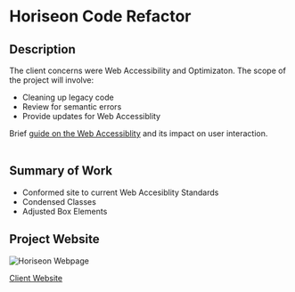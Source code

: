 # Horiseon Code Refactor

## Description
The client concerns were Web Accessibility and Optimizaton. The scope of the project will involve: 
- Cleaning up legacy code 
- Review for semantic errors 
- Provide updates for Web Accessiblity 

Brief [guide on the Web Accessiblity](https://www.w3.org/standards/webdesign/accessibility) and its impact on user interaction.
<br><br>

## Summary of Work
- Conformed site to current Web Accesiblity Standards
- Condensed Classes
- Adjusted Box Elements

## Project Website
![Horiseon Webpage](https://drive.google.com/file/d/1Uy74gl5y1clG_bXUj7k-bruKSGpbCEVk/view?usp=sharing)


[Client Website](https://klvvr.github.io/newHomework/) 



